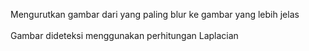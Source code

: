 Mengurutkan gambar dari yang paling blur ke gambar yang lebih jelas
<br></br>
Gambar dideteksi menggunakan perhitungan Laplacian